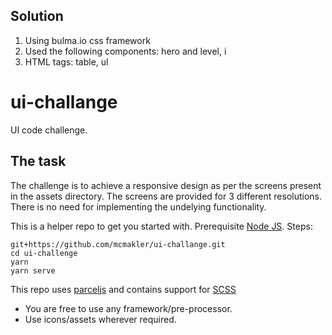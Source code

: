 ## Solution

1. Using bulma.io css framework
2. Used the following components: hero and level, i
3. HTML tags: table, ul






# ui-challange
UI code challenge.

## The task
The challenge is to achieve a responsive design as per the screens present in the assets directory. The screens are provided for 3 different resolutions. There is no need for implementing the undelying functionality.

This is a helper repo to get you started with.
Prerequisite
[Node JS](https://nodejs.org/en/). 
Steps:
```
git+https://github.com/mcmakler/ui-challange.git
cd ui-challenge
yarn
yarn serve
```
This repo uses [parceljs](https://parceljs.org/) and contains support for [SCSS](https://sass-lang.com/)
- You are free to use any framework/pre-processor.
- Use icons/assets wherever required.
